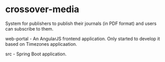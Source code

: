 # crossover-media
System for publishers to publish their journals (in  PDF format) and users can subscribe to them.

web-portal - An AngularJS frontend application. Only started to develop it based on Timezones applicaation.

src - Spring Boot application. 
